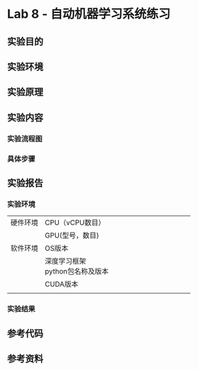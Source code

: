 # Lab 8 - 自动机器学习系统练习

## 实验目的

## 实验环境

## 实验原理

## 实验内容

### 实验流程图

### 具体步骤

## 实验报告

### 实验环境

||||
|--------|--------------|--------------------------|
|硬件环境|CPU（vCPU数目）|&nbsp; &nbsp; &nbsp; &nbsp; &nbsp; &nbsp; &nbsp; &nbsp; &nbsp; &nbsp; &nbsp; &nbsp; &nbsp; &nbsp; &nbsp; &nbsp; &nbsp; &nbsp; &nbsp; &nbsp; |
||GPU(型号，数目)||
|软件环境|OS版本||
||深度学习框架<br>python包名称及版本||
||CUDA版本||
||||

### 实验结果

## 参考代码

## 参考资料